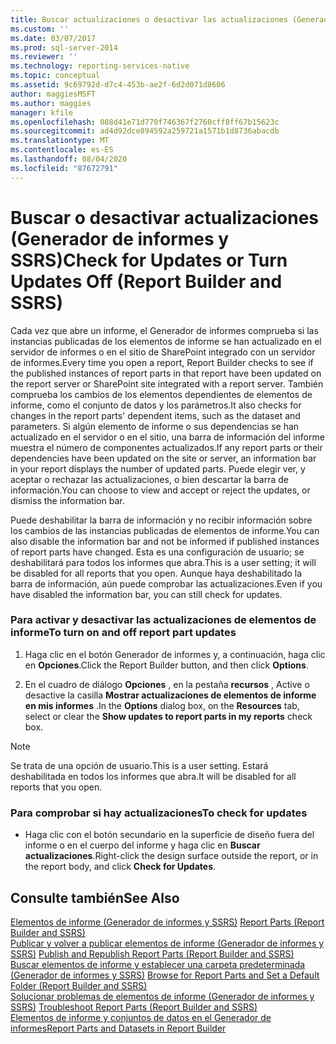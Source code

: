 ```yaml
---
title: Buscar actualizaciones o desactivar las actualizaciones (Generador de informes y SSRS) | Microsoft Docs
ms.custom: ''
ms.date: 03/07/2017
ms.prod: sql-server-2014
ms.reviewer: ''
ms.technology: reporting-services-native
ms.topic: conceptual
ms.assetid: 9c69792d-d7c4-453b-ae2f-6d2d071d8606
author: maggiesMSFT
ms.author: maggies
manager: kfile
ms.openlocfilehash: 088d41e71d770f746367f2760cff8ff67b15623c
ms.sourcegitcommit: ad4d92dce894592a259721a1571b1d8736abacdb
ms.translationtype: MT
ms.contentlocale: es-ES
ms.lasthandoff: 08/04/2020
ms.locfileid: "87672791"
---
```

# <a name="check-for-updates-or-turn-updates-off-report-builder-and-ssrs"></a><span data-ttu-id="41c0a-102">Buscar o desactivar actualizaciones (Generador de informes y SSRS)</span><span class="sxs-lookup"><span data-stu-id="41c0a-102">Check for Updates or Turn Updates Off (Report Builder and SSRS)</span></span>
  <span data-ttu-id="41c0a-103">Cada vez que abre un informe, el Generador de informes comprueba si las instancias publicadas de los elementos de informe se han actualizado en el servidor de informes o en el sitio de SharePoint integrado con un servidor de informes.</span><span class="sxs-lookup"><span data-stu-id="41c0a-103">Every time you open a report, Report Builder checks to see if the published instances of report parts in that report have been updated on the report server or SharePoint site integrated with a report server.</span></span> <span data-ttu-id="41c0a-104">También comprueba los cambios de los elementos dependientes de elementos de informe, como el conjunto de datos y los parámetros.</span><span class="sxs-lookup"><span data-stu-id="41c0a-104">It also checks for changes in the report parts' dependent items, such as the dataset and parameters.</span></span> <span data-ttu-id="41c0a-105">Si algún elemento de informe o sus dependencias se han actualizado en el servidor o en el sitio, una barra de información del informe muestra el número de componentes actualizados.</span><span class="sxs-lookup"><span data-stu-id="41c0a-105">If any report parts or their dependencies have been updated on the site or server, an information bar in your report displays the number of updated parts.</span></span> <span data-ttu-id="41c0a-106">Puede elegir ver, y aceptar o rechazar las actualizaciones, o bien descartar la barra de información.</span><span class="sxs-lookup"><span data-stu-id="41c0a-106">You can choose to view and accept or reject the updates, or dismiss the information bar.</span></span>  
  
 <span data-ttu-id="41c0a-107">Puede deshabilitar la barra de información y no recibir información sobre los cambios de las instancias publicadas de elementos de informe.</span><span class="sxs-lookup"><span data-stu-id="41c0a-107">You can also disable the information bar and not be informed if published instances of report parts have changed.</span></span> <span data-ttu-id="41c0a-108">Esta es una configuración de usuario; se deshabilitará para todos los informes que abra.</span><span class="sxs-lookup"><span data-stu-id="41c0a-108">This is a user setting; it will be disabled for all reports that you open.</span></span> <span data-ttu-id="41c0a-109">Aunque haya deshabilitado la barra de información, aún puede comprobar las actualizaciones.</span><span class="sxs-lookup"><span data-stu-id="41c0a-109">Even if you have disabled the information bar, you can still check for updates.</span></span>  
  
### <a name="to-turn-on-and-off-report-part-updates"></a><span data-ttu-id="41c0a-110">Para activar y desactivar las actualizaciones de elementos de informe</span><span class="sxs-lookup"><span data-stu-id="41c0a-110">To turn on and off report part updates</span></span>  
  
1.  <span data-ttu-id="41c0a-111">Haga clic en el botón Generador de informes y, a continuación, haga clic en **Opciones**.</span><span class="sxs-lookup"><span data-stu-id="41c0a-111">Click the Report Builder button, and then click **Options**.</span></span>  
  
2.  <span data-ttu-id="41c0a-112">En el cuadro de diálogo **Opciones** , en la pestaña **recursos** , Active o desactive la casilla **Mostrar actualizaciones de elementos de informe en mis informes** .</span><span class="sxs-lookup"><span data-stu-id="41c0a-112">In the **Options** dialog box, on the **Resources** tab, select or clear the **Show updates to report parts in my reports** check box.</span></span>  
  
> [!NOTE]  
>  <span data-ttu-id="41c0a-113">Se trata de una opción de usuario.</span><span class="sxs-lookup"><span data-stu-id="41c0a-113">This is a user setting.</span></span> <span data-ttu-id="41c0a-114">Estará deshabilitada en todos los informes que abra.</span><span class="sxs-lookup"><span data-stu-id="41c0a-114">It will be disabled for all reports that you open.</span></span>  
  
### <a name="to-check-for-updates"></a><span data-ttu-id="41c0a-115">Para comprobar si hay actualizaciones</span><span class="sxs-lookup"><span data-stu-id="41c0a-115">To check for updates</span></span>  
  
-   <span data-ttu-id="41c0a-116">Haga clic con el botón secundario en la superficie de diseño fuera del informe o en el cuerpo del informe y haga clic en **Buscar actualizaciones**.</span><span class="sxs-lookup"><span data-stu-id="41c0a-116">Right-click the design surface outside the report, or in the report body, and click **Check for Updates**.</span></span>  
  
## <a name="see-also"></a><span data-ttu-id="41c0a-117">Consulte también</span><span class="sxs-lookup"><span data-stu-id="41c0a-117">See Also</span></span>  
 <span data-ttu-id="41c0a-118">[Elementos de informe &#40;Generador de informes y SSRS&#41;](report-parts-report-builder-and-ssrs.md) </span><span class="sxs-lookup"><span data-stu-id="41c0a-118">[Report Parts &#40;Report Builder and SSRS&#41;](report-parts-report-builder-and-ssrs.md) </span></span>  
 <span data-ttu-id="41c0a-119">[Publicar y volver a publicar elementos de informe &#40;Generador de informes y SSRS&#41;](report-design/publish-and-republish-report-parts-report-builder-and-ssrs.md) </span><span class="sxs-lookup"><span data-stu-id="41c0a-119">[Publish and Republish Report Parts &#40;Report Builder and SSRS&#41;](report-design/publish-and-republish-report-parts-report-builder-and-ssrs.md) </span></span>  
 <span data-ttu-id="41c0a-120">[Buscar elementos de informe y establecer una carpeta predeterminada &#40;Generador de informes y SSRS&#41;](report-design/browse-for-report-parts-and-set-a-default-folder-report-builder-and-ssrs.md) </span><span class="sxs-lookup"><span data-stu-id="41c0a-120">[Browse for Report Parts and Set a Default Folder &#40;Report Builder and SSRS&#41;](report-design/browse-for-report-parts-and-set-a-default-folder-report-builder-and-ssrs.md) </span></span>  
 <span data-ttu-id="41c0a-121">[Solucionar problemas de elementos de informe &#40;Generador de informes y SSRS&#41;](../../2014/reporting-services/troubleshoot-report-parts-report-builder-and-ssrs.md) </span><span class="sxs-lookup"><span data-stu-id="41c0a-121">[Troubleshoot Report Parts &#40;Report Builder and SSRS&#41;](../../2014/reporting-services/troubleshoot-report-parts-report-builder-and-ssrs.md) </span></span>  
 [<span data-ttu-id="41c0a-122">Elementos de informe y conjuntos de datos en el Generador de informes</span><span class="sxs-lookup"><span data-stu-id="41c0a-122">Report Parts and Datasets in Report Builder</span></span>](report-data/report-parts-and-datasets-in-report-builder.md)  
  
  
